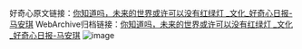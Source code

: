 好奇心原文链接：[你知道吗，未来的世界或许可以没有红绿灯 _文化_好奇心日报-马安琪](https://www.qdaily.com/articles/7748.html)
WebArchive归档链接：[你知道吗，未来的世界或许可以没有红绿灯 _文化_好奇心日报-马安琪](http://web.archive.org/web/20190623172847/https://www.qdaily.com/articles/7748.html)
![image](http://ww3.sinaimg.cn/large/007d5XDply1g3wjvz1lgrj30u03337w1)